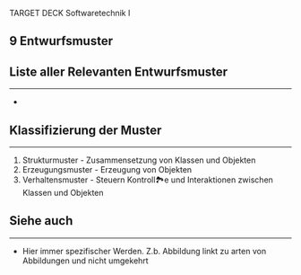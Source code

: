 
TARGET DECK
Softwaretechnik I

9 Entwurfsmuster
--
## Liste aller Relevanten Entwurfsmuster
***
-


## Klassifizierung der Muster
***
1. Strukturmuster - Zusammensetzung von Klassen und Objekten
2. Erzeugungsmuster - Erzeugung von Objekten
3. Verhaltensmuster - Steuern Kontroll🏞️e und Interaktionen zwischen Klassen und Objekten
## Siehe auch
***
* Hier immer spezifischer Werden. Z.b. Abbildung linkt zu arten von Abbildungen und nicht umgekehrt